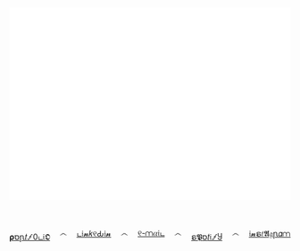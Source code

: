 ###

![alt text](./assets/smiley.png)
<style>
  p{
    border: 1px dash white; 
    display: flex; 
    justify-content: space-between;
    margin-top: 50px;
  }
</style>
<p style="">
<span><a href="https://other-exotica.net">𝛒סꞃ𝑡🝡0ட𝔦𝕺</a></span>
<span>෴</span>
<span><a href="https://linkedin.com/in/joeyvalley">ட𝔦𝓷𝑘୧Ԃ𝔦𝓷</a></span>
<span>෴</span>
<span><a href="mailto:josephrvalle@gmail.com">୧-⩋𝛼𝔦ட</a></span>
<span>෴</span>
<span><a href="https://open.spotify.com/user/joyvale?si=8a4f5b10b9884baa">ຣ𝕻ס𝑡𝔦🝡Ⴘ</a></span>
<span>෴</span>
<span><a href="https://instagram.com/joeyvalley">𝔦𝓷ຣ𝑡𝕬𝔤ꞃ𝛼⩋</a></span>
</p>
